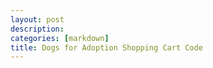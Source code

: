 ```yaml
---
layout: post
description: 
categories: [markdown]
title: Dogs for Adoption Shopping Cart Code 
---
```


<html>
<head>
<style>

<div class="container">
		<!--  Shopping cart table wrapper  -->
		<div id="shopping-cart">
			<div class="txt-heading">
				<h1>Shopping cart</h1>
			</div>
			<a onClick="emptyCart()" id="btnEmpty">Empty Cart</a>
			<table class="tbl-cart" cellpadding="10" cellspacing="1">
				<thead>
					<tr>
						<th>Name</th>
						<th class='text-right' width="10%">Unit Price</th>
						<th class='text-right' width="5%">Quantity</th>
						<th class='text-right' width="10%">Sub Total</th>
					</tr>
				</thead>
				<!--  Cart table to load data on "add to cart" action -->
				<tbody id="cartTableBody">
				</tbody>
				<tfoot>
					<tr>
						<td class="text-right">Total:</td>
						<td id="itemCount" class="text-right" colspan="2"></td>
						<td id="totalAmount" class="text-right"></td>
					</tr>
				</tfoot>
			</table>
		</div>
		<!-- Product gallery shell to load HTML from JavaScript code -->
		<div id="product-grid">
			<div class="txt-heading">
				<h1>Products</h1>
			</div>
			<div id="product-item-container"></div>
</style>
</head>
<body>

<script>

</script>

